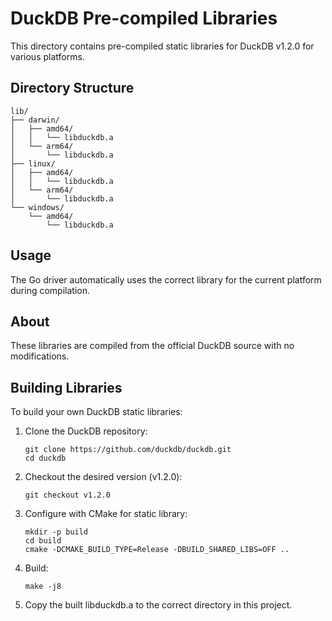 # DuckDB Pre-compiled Libraries

This directory contains pre-compiled static libraries for DuckDB v1.2.0 for various platforms.

## Directory Structure

```
lib/
├── darwin/
│   ├── amd64/
│   │   └── libduckdb.a
│   └── arm64/
│       └── libduckdb.a
├── linux/
│   ├── amd64/
│   │   └── libduckdb.a
│   └── arm64/
│       └── libduckdb.a
└── windows/
    └── amd64/
        └── libduckdb.a
```

## Usage

The Go driver automatically uses the correct library for the current platform during compilation.

## About

These libraries are compiled from the official DuckDB source with no modifications.

## Building Libraries

To build your own DuckDB static libraries:

1. Clone the DuckDB repository:
   ```
   git clone https://github.com/duckdb/duckdb.git
   cd duckdb
   ```

2. Checkout the desired version (v1.2.0):
   ```
   git checkout v1.2.0
   ```

3. Configure with CMake for static library:
   ```
   mkdir -p build
   cd build
   cmake -DCMAKE_BUILD_TYPE=Release -DBUILD_SHARED_LIBS=OFF ..
   ```

4. Build:
   ```
   make -j8
   ```

5. Copy the built libduckdb.a to the correct directory in this project.